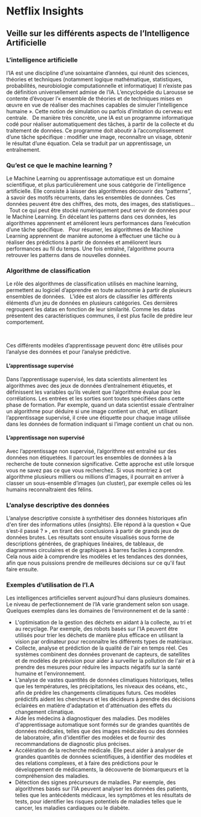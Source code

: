 # Netflix Insights 

## Veille sur les différents aspects de l’Intelligence Artificielle

### L’intelligence artificielle

l’IA est une discipline d’une soixantaine d’années, qui réunit des sciences, théories et techniques (notamment logique mathématique, statistiques, probabilités, neurobiologie computationnelle et informatique)
Il n’existe pas de définition universellement admise de l’IA. L’encyclopédie du Larousse se contente d’évoquer l’« ensemble de théories et de techniques mises en œuvre en vue de réaliser des machines capables de simuler l’intelligence humaine ». Cette notion de simulation ou parfois d’imitation du cerveau est centrale.
&nbsp;
De manière très concrète, une IA est un programme informatique codé pour réaliser automatiquement des tâches, à partir de la collecte et du traitement de données. Ce programme doit aboutir à l’accomplissement d’une tâche spécifique : modifier une image, reconnaître un visage, obtenir le résultat d’une équation. Cela se traduit par un apprentissage, un entraînement.

### Qu’est ce que le machine learning ? 

Le Machine Learning ou apprentissage automatique est un domaine scientifique, et plus particulièrement une sous catégorie de l’intelligence artificielle. Elle consiste à laisser des algorithmes découvrir des  “patterns”, à savoir des motifs récurrents, dans les ensembles de données. Ces données peuvent être des chiffres, des mots, des images, des statistiques…
&nbsp;
Tout ce qui peut être stocké numériquement peut servir de données pour le Machine Learning. En décelant les patterns dans ces données, les algorithmes apprennent et améliorent leurs performances dans l’exécution d’une tâche spécifique.
&nbsp;
Pour résumer, les algorithmes de Machine Learning apprennent de manière autonome à effectuer une tâche ou à réaliser des prédictions à partir de données et améliorent leurs performances au fil du temps. Une fois entraîné, l’algorithme pourra retrouver les patterns dans de nouvelles données.

### Algorithme de classification 

Le rôle des algorithmes de classification utilisés en machine learning, permettent au logiciel d’apprendre en toute autonomie à partir de plusieurs ensembles de données.
&nbsp;
L’idée est alors de classifier les différents éléments d’un jeu de données en plusieurs catégories. Ces dernières regroupent les datas en fonction de leur similarité. Comme les datas présentent des caractéristiques communes, il est plus facile de prédire leur comportement.

&nbsp;

Ces différents modèles d’apprentissage peuvent donc être utilisés pour l’analyse des données et pour l’analyse prédictive.

#### L’apprentissage supervisé

Dans l’apprentissage supervisé, les data scientists alimentent les algorithmes avec des jeux de données d’entraînement étiquetés, et définissent les variables qu’ils veulent que l’algorithme évalue pour les corrélations. Les entrées et les sorties sont toutes spécifiées dans cette phase de formation. Par exemple, quand un data scientist essaie d’entraîner un algorithme pour déduire si une image contient un chat, en utilisant l’apprentissage supervisé, il crée une étiquette pour chaque image utilisée dans les données de formation indiquant si l’image contient un chat ou non.

#### L’apprentissage non supervisé

Avec l’apprentissage non supervisé, l’algorithme est entraîné sur des données non étiquetées. Il parcourt les ensembles de données à la recherche de toute connexion significative. Cette approche est utile lorsque vous ne savez pas ce que vous recherchez. Si vous montriez à cet algorithme plusieurs milliers ou millions d’images, il pourrait en arriver à classer un sous-ensemble d’images (un cluster), par exemple celles où les humains reconnaîtraient des félins.

### L’analyse descriptive des données

L’analyse descriptive consiste à synthétiser des données historiques afin d'en tirer des informations utiles (insights). Elle répond à la question « Que s’est-il passé ? » ,  en tirant des conclusions à partir de grands jeux de données brutes. Les résultats sont ensuite visualisés sous forme de descriptions générées, de graphiques linéaires, de tableaux, de diagrammes circulaires et de graphiques à barres faciles à comprendre. Cela nous aide à comprendre les modèles et les tendances des données, afin que nous puissions prendre de meilleures décisions sur ce qu'il faut faire ensuite.

### Exemples d’utilisation de l’I.A 

Les intelligences artificielles servent aujourd’hui dans plusieurs domaines. Le niveau de perfectionnement de l’IA varie grandement selon son usage. Quelques exemples dans les domaines de l’environnement et de la santé : 
* L'optimisation de la gestion des déchets en aidant à la collecte, au tri et au recyclage. Par exemple, des robots basés sur l'IA peuvent être utilisés pour trier les déchets de manière plus efficace en utilisant la vision par ordinateur pour reconnaître les différents types de matériaux.
* Collecte, analyse et prédiction de la qualité de l'air en temps réel. Ces systèmes combinent des données provenant de capteurs, de satellites et de modèles de prévision pour aider à surveiller la pollution de l'air et à prendre des mesures pour réduire les impacts négatifs sur la santé humaine et l'environnement.
* L’analyse de vastes quantités de données climatiques historiques, telles que les températures, les précipitations, les niveaux des océans, etc., afin de prédire les changements climatiques futurs. Ces modèles prédictifs aident les chercheurs et les décideurs à prendre des décisions éclairées en matière d'adaptation et d'atténuation des effets du changement climatique.
* Aide les médecins à diagnostiquer des maladies. Des modèles d'apprentissage automatique sont formés sur de grandes quantités de données médicales, telles que des images médicales ou des données de laboratoire, afin d'identifier des modèles et de fournir des recommandations de diagnostic plus précises.
* Accélération de la recherche médicale. Elle peut aider à analyser de grandes quantités de données scientifiques, à identifier des modèles et des relations complexes, et à faire des prédictions pour le développement de médicaments, la découverte de biomarqueurs et la compréhension des maladies.
* Détection des signes précurseurs de maladies. Par exemple, des algorithmes basés sur l'IA peuvent analyser les données des patients, telles que les antécédents médicaux, les symptômes et les résultats de tests, pour identifier les risques potentiels de maladies telles que le cancer, les maladies cardiaques ou le diabète.
